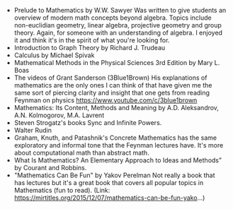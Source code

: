 - Prelude to Mathematics by W.W. Sawyer
  Was written to give students an overview of modern math concepts beyond algebra. Topics include non-euclidian geometry, linear algebra, projective geometry and group theory. Again, for someone with an understanding of algebra. I enjoyed it and think it's in the spirit of what you're looking for.
- Introduction to Graph Theory by Richard J. Trudeau
- Calculus by Michael Spivak
- Mathematical Methods in the Physical Sciences 3rd Edition by Mary L. Boas
- The videos of Grant Sanderson (3Blue1Brown) His explanations of mathematics are the only ones I can think of that have given me the same sort of piercing clarity and insight that one gets from reading Feynman on physics https://www.youtube.com/c/3blue1brown
- Mathematics: Its Content, Methods and Meaning by A.D. Aleksandrov, A.N. Kolmogorov, M.A. Lavrent
- Steven Strogatz's books Sync and Infinite Powers.
- Walter Rudin
- Graham, Knuth, and Patashnik's Concrete Mathematics has the same exploratory and informal tone that the Feynman lectures have. It's more about computational math than abstract math.
- What Is Mathematics? An Elementary Approach to Ideas and Methods” by Courant and Robbins.
- "Mathematics Can Be Fun" by Yakov Perelman Not really a book that has lectures but it's a great book that covers all popular topics in Mathematics (fun to read). (Link: https://mirtitles.org/2015/12/07/mathematics-can-be-fun-yako...)

